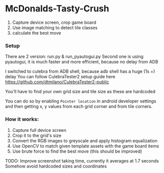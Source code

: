 ﻿# McDonalds-Tasty-Crush


1. Capture device screen, crop game board
2. Use image matching to detect tile classes
3. calculate the best move

### Setup

There are 2 version: run.py & run_pyautogui.py 
Second one is using pyautogui, it is much faster and more efficient, because no delay from ADB

I switched to culebra from ADB shell, because adb shell has a huge (1s +) delay
You can follow CulebraTester2 setup guide here https://github.com/dtmilano/CulebraTester2-public

You'll have to find your own grid size and tile size as these are hardcoded

You can do so by enabling `Pointer location` in android developer settings and then getting x, y values from each grid corner and from tile corners. 

### How it works:

1. Capture full device screen 
2. Crop it to the grid's size
3. Convert the RGB images to greyscale and apply histogram equalization
4. Use OpenCV to match given template assets with the game board items
5. Use brute force to find the best move (this should be improved)


TODO:
Improve screenshot taking time, currently it averages at 1.7 seconds
Somehow avoid hardcoded sizes and coordinates
